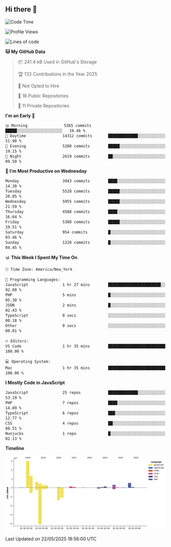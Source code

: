 ## Hi there 👋

<!--START_SECTION:waka-->
![Code Time](http://img.shields.io/badge/Code%20Time-353%20hrs%2039%20mins-blue)

![Profile Views](http://img.shields.io/badge/Profile%20Views-0-blue)

![Lines of code](https://img.shields.io/badge/From%20Hello%20World%20I%27ve%20Written-74.4%20million%20lines%20of%20code-blue)

**🐱 My GitHub Data** 

> 📦 241.4 kB Used in GitHub's Storage 
 > 
> 🏆 133 Contributions in the Year 2025
 > 
> 🚫 Not Opted to Hire
 > 
> 📜 18 Public Repositories 
 > 
> 🔑 11 Private Repositories 
 > 
**I'm an Early 🐤** 

```text
🌞 Morning                5365 commits        █████░░░░░░░░░░░░░░░░░░░░   19.46 % 
🌆 Daytime                14312 commits       █████████████░░░░░░░░░░░░   51.90 % 
🌃 Evening                5280 commits        █████░░░░░░░░░░░░░░░░░░░░   19.15 % 
🌙 Night                  2619 commits        ██░░░░░░░░░░░░░░░░░░░░░░░   09.50 % 
```
📅 **I'm Most Productive on Wednesday** 

```text
Monday                   3943 commits        ████░░░░░░░░░░░░░░░░░░░░░   14.30 % 
Tuesday                  5528 commits        █████░░░░░░░░░░░░░░░░░░░░   20.05 % 
Wednesday                5955 commits        █████░░░░░░░░░░░░░░░░░░░░   21.59 % 
Thursday                 4588 commits        ████░░░░░░░░░░░░░░░░░░░░░   16.64 % 
Friday                   5380 commits        █████░░░░░░░░░░░░░░░░░░░░   19.51 % 
Saturday                 954 commits         █░░░░░░░░░░░░░░░░░░░░░░░░   03.46 % 
Sunday                   1228 commits        █░░░░░░░░░░░░░░░░░░░░░░░░   04.45 % 
```


📊 **This Week I Spent My Time On** 

```text
🕑︎ Time Zone: America/New_York

💬 Programming Languages: 
JavaScript               1 hr 27 mins        ███████████████████████░░   92.08 % 
PHP                      5 mins              █░░░░░░░░░░░░░░░░░░░░░░░░   05.30 % 
JSON                     2 mins              █░░░░░░░░░░░░░░░░░░░░░░░░   02.43 % 
TypeScript               0 secs              ░░░░░░░░░░░░░░░░░░░░░░░░░   00.18 % 
Other                    0 secs              ░░░░░░░░░░░░░░░░░░░░░░░░░   00.01 % 

🔥 Editors: 
VS Code                  1 hr 35 mins        █████████████████████████   100.00 % 

💻 Operating System: 
Mac                      1 hr 35 mins        █████████████████████████   100.00 % 
```

**I Mostly Code in JavaScript** 

```text
JavaScript               25 repos            █████████████░░░░░░░░░░░░   53.19 % 
PHP                      7 repos             ████░░░░░░░░░░░░░░░░░░░░░   14.89 % 
TypeScript               6 repos             ███░░░░░░░░░░░░░░░░░░░░░░   12.77 % 
CSS                      4 repos             ██░░░░░░░░░░░░░░░░░░░░░░░   08.51 % 
Nunjucks                 1 repo              █░░░░░░░░░░░░░░░░░░░░░░░░   02.13 % 
```



**Timeline**

![Lines of Code chart](https://raw.githubusercontent.com/wilbertcaba/wilbertcaba/main/assets/bar_graph.png)


 Last Updated on 22/05/2025 18:56:00 UTC
<!--END_SECTION:waka-->

<!--
**wilbertcaba/wilbertcaba** is a ✨ _special_ ✨ repository because its `README.md` (this file) appears on your GitHub profile.

Here are some ideas to get you started:

- 🔭 I’m currently working on ...
- 🌱 I’m currently learning ...
- 👯 I’m looking to collaborate on ...
- 🤔 I’m looking for help with ...
- 💬 Ask me about ...
- 📫 How to reach me: ...
- 😄 Pronouns: ...
- ⚡ Fun fact: ...
-->
